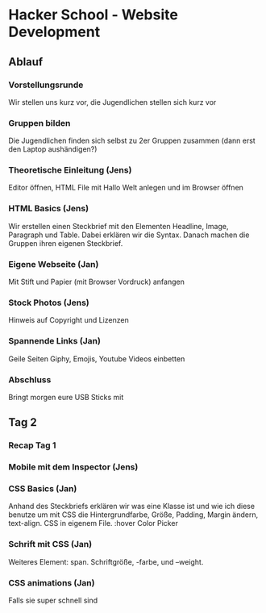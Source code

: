 # Hacker School - Website Development 

## Ablauf

### Vorstellungsrunde
Wir stellen uns kurz vor, die Jugendlichen stellen sich kurz vor

### Gruppen bilden
Die Jugendlichen finden sich selbst zu 2er Gruppen zusammen (dann erst den Laptop aushändigen?)

### Theoretische Einleitung (Jens)
Editor öffnen, HTML File mit Hallo Welt anlegen und im Browser öffnen

### HTML Basics (Jens)
Wir erstellen einen Steckbrief mit den Elementen Headline, Image, Paragraph und Table. Dabei erklären wir die Syntax. Danach machen die Gruppen ihren eigenen Steckbrief.

### Eigene Webseite (Jan)
Mit Stift und Papier (mit Browser Vordruck) anfangen

### Stock Photos (Jens)
Hinweis auf Copyright und Lizenzen

### Spannende Links (Jan)
Geile Seiten
Giphy, Emojis, Youtube Videos einbetten 

### Abschluss
Bringt morgen eure USB Sticks mit

## Tag 2

### Recap Tag 1

### Mobile mit dem Inspector (Jens)

### CSS Basics (Jan)
Anhand des Steckbriefs erklären wir was eine Klasse ist und wie ich diese benutze um mit CSS die Hintergrundfarbe, Größe, Padding, Margin ändern, text-align. CSS in eigenem File.
:hover
Color Picker

### Schrift mit CSS (Jan)
Weiteres Element: span. Schriftgröße, -farbe, und –weight.

### CSS animations (Jan)
Falls sie super schnell sind
